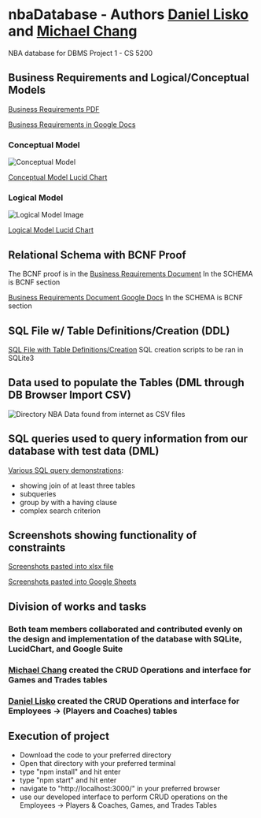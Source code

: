 # nbaDatabase - Authors [Daniel Lisko](https://github.com/djlisko01) and [Michael Chang](https://github.com/michaelchang106)

NBA database for DBMS Project 1 - CS 5200

## Business Requirements and Logical/Conceptual Models

[Business Requirements PDF](./models_and_bus_reqs/Business_Requirements_and_Models_and_BCNF.pdf)

[Business Requirements in Google Docs](https://docs.google.com/document/d/13wTtEmC-XXSWzubHSJDg0rDB8sXb62t-KJJM-X4vpMg/edit?usp=sharing)

### Conceptual Model

![Conceptual Model](./models_and_bus_reqs/NBA2021-2022_Conceptual_Model_CS5200.png)

[Conceptual Model Lucid Chart](https://lucid.app/lucidchart/728904b6-3eac-41ee-9c80-cc89d811dc4c/edit?viewport_loc=-449%2C-71%2C3131%2C1496%2C0_0&invitationId=inv_bc674f57-3cb0-483b-8c06-247711741271)

### Logical Model

![Logical Model Image](./models_and_bus_reqs/NBA2021-2022_Logical_Model_CS5200.png)

[Logical Model Lucid Chart](https://lucid.app/lucidchart/f8b731fe-7480-4e96-b786-84ca747ef028/edit?viewport_loc=-303%2C16%2C2219%2C1012%2C0_0&invitationId=inv_b1efe1a2-5c17-497c-80c0-568e9ae0d801)

## Relational Schema with BCNF Proof

The BCNF proof is in the [Business Requirements Document](./models_and_bus_reqs/Business_Requirements_and_Models_and_BCNF.pdf)
In the SCHEMA is BCNF section

[Business Requirements Document Google Docs](https://docs.google.com/document/d/13wTtEmC-XXSWzubHSJDg0rDB8sXb62t-KJJM-X4vpMg/edit?usp=sharing)
In the SCHEMA is BCNF section

## SQL File w/ Table Definitions/Creation (DDL)

[SQL File with Table Definitions/Creation](./database/nba-database.sql)
SQL creation scripts to be ran in SQLite3

## Data used to populate the Tables (DML through DB Browser Import CSV)

![Directory NBA Data found from internet as CSV files](./data)

## SQL queries used to query information from our database with test data (DML)

[Various SQL query demonstrations](./database/sql_queries.sql):

- showing join of at least three tables
- subqueries
- group by with a having clause
- complex search criterion

## Screenshots showing functionality of constraints

[Screenshots pasted into xlsx file](./database/Constraint_Screen_Shots.xlsx)

[Screenshots pasted into Google Sheets](https://docs.google.com/spreadsheets/d/1euBu5pVi-Z4aii9Y-7CNDByd4slmUOYCvw8Q6XpOylI/edit?usp=sharing)

## Division of works and tasks

### Both team members collaborated and contributed evenly on the design and implementation of the database with SQLite, LucidChart, and Google Suite

### [Michael Chang](https://github.com/michaelchang106) created the CRUD Operations and interface for Games and Trades tables

### [Daniel Lisko](https://github.com/djlisko01) created the CRUD Operations and interface for Employees -> (Players and Coaches) tables

## Execution of project

- Download the code to your preferred directory
- Open that directory with your preferred terminal
- type "npm install" and hit enter
- type "npm start" and hit enter
- navigate to "http://localhost:3000/" in your preferred browser
- use our developed interface to perform CRUD operations on the Employees -> Players & Coaches, Games, and Trades Tables
